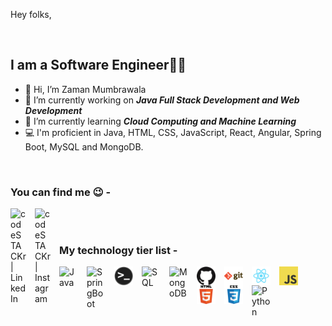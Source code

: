 Hey folks,

<br>

## I am a Software Engineer👨‍💻
- 👋 Hi, I’m Zaman Mumbrawala
- 🔭 I’m currently working on ***Java Full Stack Development and Web Development***
- 🌱 I’m currently learning ***Cloud Computing and Machine Learning***
- 💻 I'm proficient in Java, HTML, CSS, JavaScript, React, Angular, Spring Boot, MySQL and MongoDB.
<br>

### You can find me 😉 -


[<img align="left" alt="codeSTACKr | LinkedIn" width="25em" src="https://cdn.jsdelivr.net/npm/simple-icons@v3/icons/linkedin.svg" style="margin-right: 1em"/>][linkedin]
[<img align="left" alt="codeSTACKr | Instagram" width="25em" src="https://cdn.jsdelivr.net/npm/simple-icons@v3/icons/instagram.svg" style="margin-right: 1em"/>][instagram]

<br>
<br>

### My technology tier list -

<img align="left" alt="Java" width="30em" src="https://brandslogos.com/j/java-logo-1/" style="margin-right: 1em" />
<img align="left" alt="SpringBoot" width="30em" src="https://upload.wikimedia.org/wikipedia/commons/4/44/Spring_Framework_Logo_2018.svg" style="margin-right: 1em" />
<img align="left" alt="Shell" width="30em" src="https://raw.githubusercontent.com/github/explore/80688e429a7d4ef2fca1e82350fe8e3517d3494d/topics/terminal/terminal.png" style="margin-right: 1em" />



<img align="left" alt="SQL" width="30em" src="https://commons.wikimedia.org/wiki/File:Sql_data_base_with_logo.png" style="margin-right: 1em; margin-top: 0.5rm" />
<img align="left" alt="MongoDB" width="30em" src="https://www.google.com/url?sa=i&url=https%3A%2F%2Ffindlogovector.com%2Fmongodb-logo-vector-svg%2F&psig=AOvVaw3IHTBv8EKztqY1t06Cwa2S&ust=1669057445100000&source=images&cd=vfe&ved=0CBAQjRxqFwoTCKC14NK5vfsCFQAAAAAdAAAAABAE" style="margin-right: 1em; margin-top: 0.5rm" />
<img align="left" alt="GitHub" width="30em" src="https://raw.githubusercontent.com/github/explore/78df643247d429f6cc873026c0622819ad797942/topics/github/github.png" style="margin-right: 1em"/>
<img align="left" alt="Git" width="30em" src="https://raw.githubusercontent.com/github/explore/80688e429a7d4ef2fca1e82350fe8e3517d3494d/topics/git/git.png" style="margin-right: 1em" />
<img align="left" alt="React" width="30em" src="https://raw.githubusercontent.com/github/explore/80688e429a7d4ef2fca1e82350fe8e3517d3494d/topics/react/react.png" style="margin-right: 1em"/>
<img align="left" alt="JavaScript" width="30em" src="https://raw.githubusercontent.com/github/explore/80688e429a7d4ef2fca1e82350fe8e3517d3494d/topics/javascript/javascript.png" style="margin-right: 1em"/>



<img align="left" alt="HTML5" width="30em" src="https://raw.githubusercontent.com/github/explore/80688e429a7d4ef2fca1e82350fe8e3517d3494d/topics/html/html.png" style="margin-right: 1em" />
<img align="left" alt="CSS3" width="30em" src="https://raw.githubusercontent.com/github/explore/80688e429a7d4ef2fca1e82350fe8e3517d3494d/topics/css/css.png" style="margin-right: 1em" />


<img align="left" alt="Python" width="30em" src="https://code.fb.com/wp-content/uploads/2016/05/2000px-Python-logo-notext.svg_.png" style="margin-right: 1em" />

<br>
<br>
<br>
<br>


<br>
<br>

[instagram]: https://www.instagram.com/zaman_6781/
[linkedin]: https://www.linkedin.com/in/zaman-mumbrawala-22229518a/
  





<!---
zam7861/zam7861 is a ✨ special ✨ repository because its `README.md` (this file) appears on your GitHub profile.
You can click the Preview link to take a look at your changes.
--->
